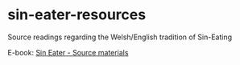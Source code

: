 # sin-eater-resources
Source readings regarding the Welsh/English tradition of Sin-Eating

E-book: [Sin Eater - Source materials](https://psychemedia.github.io/sin-eater-resources)
